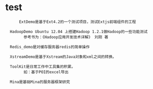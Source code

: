 # test

      	  ExtDemo是基于Ext4.2的一个测试项目，测试Extjs前端组件的工程

	  HadoopDemo Ubuntu 12.04 上搭建Hadoop 1.2.1做Hadoop的一些功能测试
	      	参考书为：《Hadoop应用开发技术详解》 刘刚 著
	  
	  Redis_demo是对缓存服务器redis的简单操作
	  
	  XstreamDemo是基于Xstream的Java对象和xml之间的转换。
	  
	  ToolKit是日常工作中工具集的积累。
	  		如：基于POI的excel导出
	  		
	  Mina是基础Mina的服务器框架研究
